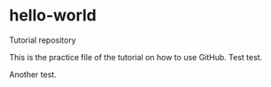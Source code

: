 # hello-world
Tutorial repository


This is the practice file of the tutorial on how to use GitHub.
Test test.

Another test.

